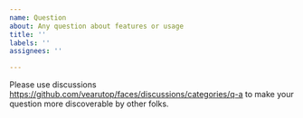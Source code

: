 ```yaml
---
name: Question
about: Any question about features or usage
title: ''
labels: ''
assignees: ''

---
```


Please use discussions https://github.com/vearutop/faces/discussions/categories/q-a to make your question more discoverable by other folks.
